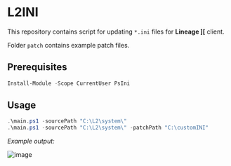 # L2INI

This repository contains script for updating `*.ini` files for **Lineage ][** client.

Folder `patch` contains example patch files.

## Prerequisites

```powershell
Install-Module -Scope CurrentUser PsIni
```

## Usage

```powershell
.\main.ps1 -sourcePath "C:\L2\system\"
.\main.ps1 -sourcePath "C:\L2\system\" -patchPath "C:\customINI"
```

*Example output:*

![image](https://user-images.githubusercontent.com/6848691/98481703-5f57d900-21fc-11eb-942c-45c65e922230.png)
